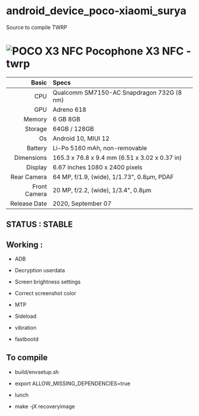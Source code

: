 # android_device_poco-xiaomi_surya
Source to compile TWRP

![POCO X3 NFC](https://fdn.gsmarena.com/imgroot/reviews/20/poco-x3-nfc/lifestyle/-1024w2/gsmarena_001.jpg "POCO X3 NFC")
Pocophone X3 NFC - twrp
=====================================================
Basic   | Specs
-------:|:-------------------------
CPU     | Qualcomm SM7150-AC Snapdragon 732G (8 nm)
GPU     | Adreno 618
Memory  | 6 GB 8GB
Storage | 64GB / 128GB
Os      | Android 10, MIUI 12
Battery | Li-Po 5160 mAh, non-removable
Dimensions | 165.3 x 76.8 x 9.4 mm (6.51 x 3.02 x 0.37 in)
Display |  6.67 inches 1080 x 2400 pixels
Rear Camera  | 64 MP, f/1.9, (wide), 1/1.73", 0.8µm, PDAF
Front Camera | 20 MP, f/2.2, (wide), 1/3.4", 0.8µm
Release Date |  2020, September 07

## STATUS : STABLE

## Working :

- ADB

- Decryption userdata 

- Screen brightness settings

- Correct screenshot color

- MTP

- Sideload

- vibration

- fastbootd

## To compile

- build/envsetup.sh

- export ALLOW_MISSING_DEPENDENCIES=true

- lunch 

- make -jX recoveryimage

